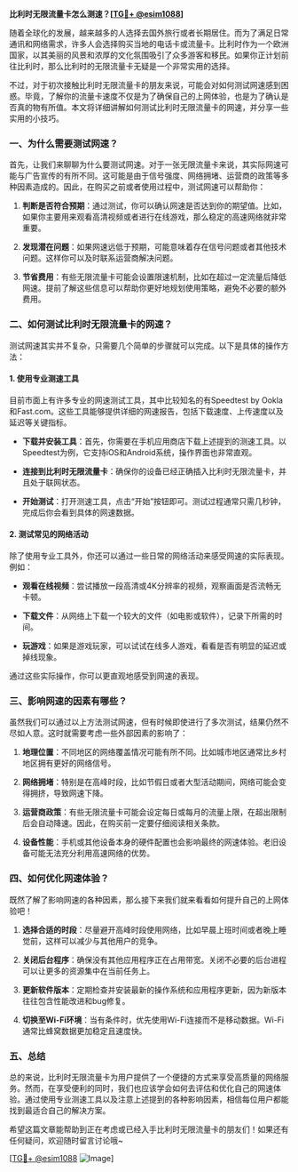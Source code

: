 **比利时无限流量卡怎么测速？[[TG💪+ @esim1088](https://t.me/s/esim1088)]**

随着全球化的发展，越来越多的人选择去国外旅行或者长期居住。而为了满足日常通讯和网络需求，许多人会选择购买当地的电话卡或流量卡。比利时作为一个欧洲国家，以其美丽的风景和浓厚的文化氛围吸引了众多游客和移民。如果你正计划前往比利时，那么比利时的无限流量卡无疑是一个非常实用的选择。

不过，对于初次接触比利时无限流量卡的朋友来说，可能会对如何测试网速感到困惑。毕竟，了解你的流量卡速度不仅是为了确保自己的上网体验，也是为了确认是否真的物有所值。本文将详细讲解如何测试比利时无限流量卡的网速，并分享一些实用的小技巧。

### 一、为什么需要测试网速？

首先，让我们来聊聊为什么要测试网速。对于一张无限流量卡来说，其实际网速可能与广告宣传的有所不同。这可能是由于信号强度、网络拥堵、运营商的政策等多种因素造成的。因此，在购买之前或者使用过程中，测试网速可以帮助你：

1. **判断是否符合预期**：通过测试，你可以确认网速是否达到你的期望值。比如，如果你主要用来观看高清视频或者进行在线游戏，那么稳定的高速网络就非常重要。
   
2. **发现潜在问题**：如果网速远低于预期，可能意味着存在信号问题或者其他技术问题。这样你可以及时联系运营商解决问题。

3. **节省费用**：有些无限流量卡可能会设置限速机制，比如在超过一定流量后降低网速。提前了解这些信息可以帮助你更好地规划使用策略，避免不必要的额外费用。

### 二、如何测试比利时无限流量卡的网速？

测试网速其实并不复杂，只需要几个简单的步骤就可以完成。以下是具体的操作方法：

#### 1. 使用专业测速工具

目前市面上有许多专业的网速测试工具，其中比较知名的有Speedtest by Ookla和Fast.com。这些工具能够提供详细的网速报告，包括下载速度、上传速度以及延迟等关键指标。

- **下载并安装工具**：首先，你需要在手机应用商店下载上述提到的测速工具。以Speedtest为例，它支持iOS和Android系统，操作界面也非常直观。
  
- **连接到比利时无限流量卡**：确保你的设备已经正确插入比利时无限流量卡，并且处于联网状态。

- **开始测试**：打开测速工具，点击“开始”按钮即可。测试过程通常只需几秒钟，完成后你会看到具体的网速数据。

#### 2. 测试常见的网络活动

除了使用专业工具外，你还可以通过一些日常的网络活动来感受网速的实际表现。例如：

- **观看在线视频**：尝试播放一段高清或4K分辨率的视频，观察画面是否流畅无卡顿。
  
- **下载文件**：从网络上下载一个较大的文件（如电影或软件），记录下所需的时间。

- **玩游戏**：如果是游戏玩家，可以试试在线多人游戏，看看是否有明显的延迟或掉线现象。

通过这些实际操作，你可以更直观地感受到网速的表现。

### 三、影响网速的因素有哪些？

虽然我们可以通过以上方法测试网速，但有时候即使进行了多次测试，结果仍然不尽如人意。这时就需要考虑一些外部因素的影响了：

1. **地理位置**：不同地区的网络覆盖情况可能有所不同。比如城市地区通常比乡村地区拥有更好的网络信号。

2. **网络拥堵**：特别是在高峰时段，比如节假日或者大型活动期间，网络可能会变得拥挤，导致网速下降。

3. **运营商政策**：有些无限流量卡可能会设定每日或每月的流量上限，在超出限制后会自动降速。因此，在购买前一定要仔细阅读相关条款。

4. **设备性能**：手机或其他设备本身的硬件配置也会影响最终的网速体验。老旧设备可能无法充分利用高速网络的优势。

### 四、如何优化网速体验？

既然了解了影响网速的各种因素，那么接下来我们就来看看如何提升自己的上网体验吧！

1. **选择合适的时段**：尽量避开高峰时段使用网络，比如早晨上班时间或者晚上睡觉前，这样可以减少与其他用户的竞争。

2. **关闭后台程序**：确保没有其他应用程序正在占用带宽。关闭不必要的后台进程可以让更多的资源集中在当前任务上。

3. **更新软件版本**：定期检查并安装最新的操作系统和应用程序更新，因为新版本往往包含性能改进和bug修复。

4. **切换至Wi-Fi环境**：当有条件时，优先使用Wi-Fi连接而不是移动数据。Wi-Fi通常比蜂窝数据更加稳定且速度快。

### 五、总结

总的来说，比利时无限流量卡为用户提供了一个便捷的方式来享受高质量的网络服务。然而，在享受便利的同时，我们也应该学会如何去评估和优化自己的网速体验。通过使用专业测速工具以及注意上述提到的各种影响因素，相信每位用户都能找到最适合自己的解决方案。

希望这篇文章能帮助到正在考虑或已经入手比利时无限流量卡的朋友们！如果还有任何疑问，欢迎随时留言讨论哦~

[[TG💪+ @esim1088](https://t.me/s/esim1088) ![Image](https://i.postimg.cc/4NQfJmqS/Snipaste-2025-05-13-00-14-12.png)]